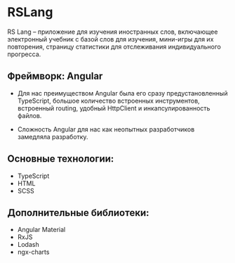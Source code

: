 # RSLang
RS Lang – приложение для изучения иностранных слов, включающее электронный учебник с базой слов для изучения, мини-игры для их повторения, страницу статистики для отслеживания индивидуального прогресса.

## Фреймворк: Angular

- Для нас преимуществом Angular была его сразу предустановленный TypeScript, большое количество встроенных инструментов, встроенный routing, удобный HttpClient  и инкапсулированность файлов.

- Сложность Angular для нас как неопытных разработчиков замедляла разработку.

## Основные технологии: 
- TypeScript
- HTML
- SCSS

## Дополнительные библиотеки:
- Angular Material
- RxJS
- Lodash
- ngx-charts